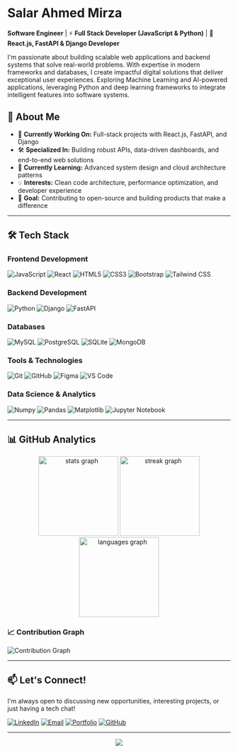 # Salar Ahmed Mirza

**Software Engineer** | ⚡ **Full Stack Developer (JavaScript & Python)** | 🚀 **React.js, FastAPI & Django Developer**

I'm passionate about building scalable web applications and backend systems that solve real-world problems. With expertise in modern frameworks and databases, I create impactful digital solutions that deliver exceptional user experiences. Exploring Machine Learning and AI-powered applications, leveraging Python and deep learning frameworks to integrate intelligent features into software systems.

## 🚀 About Me

- 🔭 **Currently Working On:** Full-stack projects with React.js, FastAPI, and Django  
- 🛠️ **Specialized In:** Building robust APIs, data-driven dashboards, and end-to-end web solutions  
- 🌱 **Currently Learning:** Advanced system design and cloud architecture patterns  
- 💡 **Interests:** Clean code architecture, performance optimization, and developer experience  
- 🎯 **Goal:** Contributing to open-source and building products that make a difference  

---

## 🛠️ Tech Stack

### **Frontend Development**
![JavaScript](https://img.shields.io/badge/JavaScript-F7DF1E?style=for-the-badge&logo=javascript&logoColor=black)
![React](https://img.shields.io/badge/React-20232A?style=for-the-badge&logo=react&logoColor=61DAFB)
![HTML5](https://img.shields.io/badge/HTML5-E34F26?style=for-the-badge&logo=html5&logoColor=white)
![CSS3](https://img.shields.io/badge/CSS3-1572B6?style=for-the-badge&logo=css3&logoColor=white)
![Bootstrap](https://img.shields.io/badge/Bootstrap-563D7C?style=for-the-badge&logo=bootstrap&logoColor=white)
![Tailwind CSS](https://img.shields.io/badge/Tailwind_CSS-38B2AC?style=for-the-badge&logo=tailwind-css&logoColor=white)

### **Backend Development**
![Python](https://img.shields.io/badge/Python-3776AB?style=for-the-badge&logo=python&logoColor=white)
![Django](https://img.shields.io/badge/Django-092E20?style=for-the-badge&logo=django&logoColor=white)
![FastAPI](https://img.shields.io/badge/FastAPI-005571?style=for-the-badge&logo=fastapi)

### **Databases**
![MySQL](https://img.shields.io/badge/MySQL-4479A1?style=for-the-badge&logo=mysql&logoColor=white)
![PostgreSQL](https://img.shields.io/badge/PostgreSQL-316192?style=for-the-badge&logo=postgresql&logoColor=white)
![SQLite](https://img.shields.io/badge/SQLite-07405E?style=for-the-badge&logo=sqlite&logoColor=white)
![MongoDB](https://img.shields.io/badge/MongoDB-4EA94B?style=for-the-badge&logo=mongodb&logoColor=white)

### **Tools & Technologies**
![Git](https://img.shields.io/badge/Git-F05032?style=for-the-badge&logo=git&logoColor=white)
![GitHub](https://img.shields.io/badge/GitHub-100000?style=for-the-badge&logo=github&logoColor=white)
![Figma](https://img.shields.io/badge/Figma-F24E1E?style=for-the-badge&logo=figma&logoColor=white)
![VS Code](https://img.shields.io/badge/VS_Code-007ACC?style=for-the-badge&logo=visual-studio-code&logoColor=white)

### **Data Science & Analytics**
![Numpy](https://img.shields.io/badge/Numpy-013243?style=for-the-badge&logo=numpy&logoColor=white)
![Pandas](https://img.shields.io/badge/Pandas-150458?style=for-the-badge&logo=pandas&logoColor=white)
![Matplotlib](https://img.shields.io/badge/Matplotlib-11557c?style=for-the-badge&logo=python&logoColor=white)
![Jupyter Notebook](https://img.shields.io/badge/Jupyter-FA0F00?style=for-the-badge&logo=jupyter&logoColor=white)  

---
## 📊 GitHub Analytics

<div align="center">

  <!-- Profile Stats -->
  <img src="https://github-readme-stats.vercel.app/api?username=Sallarmirza&show_icons=true&theme=tokyonight&hide_border=false&border_radius=15&count_private=true" height="180" alt="stats graph"/>

  <!-- Streak Stats -->
  <img src="https://streak-stats.demolab.com?user=Sallarmirza&theme=algolia&hide_border=false&border_radius=15" height="180" alt="streak graph"/>

  <!-- Top Languages -->
  <img src="https://github-readme-stats.vercel.app/api/top-langs/?username=Sallarmirza&theme=radical&hide_border=false&border_radius=15&layout=compact&langs_count=8" height="180" alt="languages graph"/>

</div>

### 📈 Contribution Graph
![Contribution Graph](https://github.com/Sallarmirza/Sallarmirza/blob/output/github-contribution-grid-snake-dark.svg)

---

## 📫 Let's Connect!

I'm always open to discussing new opportunities, interesting projects, or just having a tech chat!

[![LinkedIn](https://img.shields.io/badge/LinkedIn-0A66C2?style=for-the-badge&logo=linkedin&logoColor=white)](https://www.linkedin.com/in/sallarmirza/)
[![Email](https://img.shields.io/badge/Email-D14836?style=for-the-badge&logo=gmail&logoColor=white)](mailto:sallarmirzax@gmail.com)
[![Portfolio](https://img.shields.io/badge/Portfolio-4285F4?style=for-the-badge&logo=google-chrome&logoColor=white)](https://sallarmirza.dev)
[![GitHub](https://img.shields.io/badge/GitHub-181717?style=for-the-badge&logo=github&logoColor=white)](https://github.com/Sallarmirza)

---


<p align="center">
  <img src="https://visitcount.itsvg.in/api?id=Sallarmirza&label=Profile%20Views&color=0&icon=5&pretty=true" />
</p>
